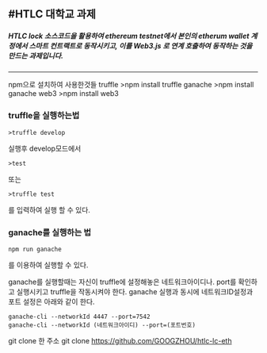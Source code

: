 #HTLC 대학교 과제
-------------------------------------------

##### HTLC lock 소스코드을 활용하여 ethereum testnet에서 본인의 etherum wallet 계정에서 스마트 컨트랙트로 동작시키고, 이를 Web3.js 로 연계 호출하여 동작하는 것을 만드는 과제입니다.
------------------------------

npm으로 설치하여 사용한것들
truffle 
    >npm install truffle
ganache
    >npm install ganache
web3
    >npm install web3

### truffle을 실행하는법

    >truffle develop

실행후 develop모드에서 

    >test

또는

    >truffle test

를 입력하여 실행 할 수 있다.

### ganache를 실행하는 법
    npm run ganache
를 이용하여 실행할 수 있다.

ganache를 실행할때는 자신이 truffle에 설정해놓은 네트워크아이디나.
port를 확인하고 실행시키고 truffle을 작동시켜야 한다.
ganache 실행과 동시에 네트워크ID설정과 포트 설정은 아래와 같이 한다.
    
    ganache-cli --networkId 4447 --port=7542 
    ganache-cli --networkId (네트워크아이디) --port=(포트번호)



git clone 한 주소
    git clone https://github.com/GOOGZHOU/htlc-lc-eth

